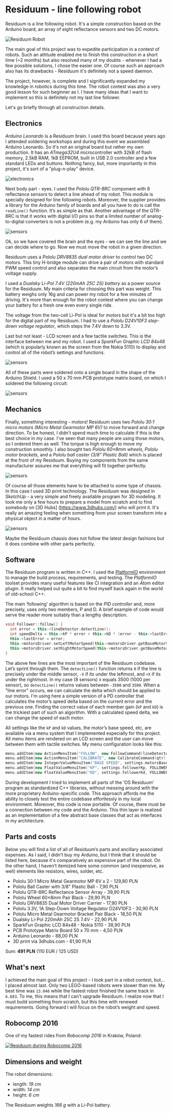 # Residuum - line following robot

Residuum is a line following robot. It's a simple construction based on the Arduino board, an array of eight reflectance sensors and two DC motors.

![Residuum Robot](/other/photos/photo_1.jpg?raw=true)

The main goal of this project was to expedite participation in a contest of robots. Such an attitude enabled me to finish this construction in a short time (~2 months) but also resolved many of my doubts - whenever I had a few possible solutions, I chose the easier one. Of course such an approach also has its drawbacks - Residuum it's definitely not a speed daemon.

The project, however, is complete and I significantly expanded my knowledge in robotics during this time. The robot contest was also a very good lesson for such beginner as I. I have many ideas that I want to implement so this is definitely not my last line follower.

Let's go briefly through all construction details.

## Electronics

*Arduino Leonardo* is a Residuum brain. I used this board because years ago I attended soldering workshops and during this event we assembled Arduino Leonardo. So it's not an original board but rather my own production. It has an *ATmega32U4* microcontroller with 32kB of flash memory, 2.5kB RAM, 1kB EEPROM, built in USB 2.0 controller and a few standard LEDs and buttons. Nothing fancy, but, more importantly in this project, it's sort of a "plug-n-play" device.

![electronics](/other/photos/photo_electronics.jpg?raw=true)

Next body part - eyes. I used the *Pololu QTR-8RC* component with 8 reflectance sensors to detect a line ahead of my robot. This module is specially designed for line following robots. Moreover, the supplier provides a library for the Arduino family of boards and all you have to do is call the `readLine()` function. It’s as simple as that. Another advantage of the QTR-8RC is that it works with digital I/O pins so that a limited number of analog-to-digital converters is not a problem (e.g. my Arduino has only 6 of them).

![sensors](/other/photos/photo_sensors.jpg?raw=true)

Ok, so we have covered the brain and the eyes - we can see the line and we can decide where to go. Now we must move the robot in a given direction.

Residuum uses a *Pololu DRV8835 dual motor driver* to control two DC motors. This tiny H-bridge module can drive a pair of motors with standard PWM speed control and also separates the main circuit from the motor’s voltage supply.

I used a *Dualsky Li-Pol 7.4V (220mAh 25C 2S) battery* as a power source for the Residuum. My main criteria for choosing this part was weight. This battery weighs only 16g and can power my robot for a few minutes of driving. It's more than enough for the robot contest where you can change your battery for a fresh one even every single ride.

The voltage from the two-cell Li-Pol is ideal for motors but it's a bit too high for the digital part of my Residuum. I had to use a *Pololu D24V10F3 step-down voltage regulator*, which steps the 7.4V down to 3.3V.

Last but not least - LCD screen and a few tactile switches. This is the interface between me and my robot. I used a *SparkFun Graphic LCD 84x48* (which is popularly known as the screen from the Nokia 5110) to display and control all of the robot’s settings and functions.

![sensors](/other/photos/photo_board.jpg?raw=true)

All of these parts were soldered onto a single board in the shape of the Arduino Shield. I used a 50 x 70 mm PCB prototype matrix board, on which I soldered the following circuit:

![sensors](/other/schema.png?raw=true)

## Mechanics

Finally, something interesting - motors! Residuum uses two *Pololu 30:1 micro motors (Micro Metal Gearmotor MP 6V)* to move forward and change direction. To be honest, I didn't spend much time to calculate if this is the best choice in my case. I've seen that many people are using those motors, so I ordered them as well. The torque is high enough to move my construction smoothly. I also bought two *Pololu 60×8mm wheels*, *Pololu motor brackets*, and a *Pololu ball caster (3/8" Plastic Ball)* which is placed at the front of my Residuum. Buying my components from the same manufacturer assures me that everything will fit together perfectly.

![sensors](/other/photos/photo_mechanics.jpg?raw=true)

Of course all those elements have to be attached to some type of chassis. In this case I used 3D print technology. The Residuum was designed in *SketchUp* - a very simple and freely available program for 3D modeling. It took me only a few hours to prepare a model from scratch and to find somebody on [3D Hubs] (https://www.3dhubs.com/) who will print it. It's really an amazing feeling when something from your screen transform into a physical object in a matter of hours.

![sensors](/other/photos/photo_chassis_3d.gif?raw=true)

Maybe the Residuum chassis does not follow the latest design fashions but it does combine with other parts perfectly.

## Software

The Residuum program is written in *C++*. I used the [PlatformIO](http://platformio.org/) environment to manage the build process, requirements, and testing. The *PlatformIO* toolset provides many useful features like CI integration and an *Atom* editor plugin. It really helped out quite a bit to find myself back again in the world of old-school C++.

The main ‘following’ algorithm is based on the *PID controller* and, more precisely, uses only two members, P and D. A brief example of code would serve the reader more suitably than a lengthy description.

```cpp
void Follower::follow() {
  int error = this->lineDetector.detectLine();
  int speedDelta = this->kP * error + this->kD * (error - this->lastError);
  this->lastError = error;
  this->motorsDriver.setLeftMotorSpeed(this->motorsDriver.getBaseMotorSpeed() + speedDelta);
  this->motorsDriver.setRightMotorSpeed(this->motorsDriver.getBaseMotorSpeed() - speedDelta);
}
```

The above few lines are the most important of the Residuum codebase. Let’s sprint through them. The `detectLine()` function returns `0` if the line is precisely under the middle sensor, `-X` if its under the leftmost, and `+X` if its under the rightmost. In my case (8 sensors) `X` equals 3500 (1000 per sensor), so `detectLine()` returns values between `-3500` and `3500`. When a "line error" occurs, we can calculate the delta which should be applied to our motors. I'm using here a simple version of a PD controller that calculates the motor’s speed delta based on the current error and the previous one. Finding the correct value of each member gain (`kP` and `kD`) is the trickiest part of such an algorithm. With a calculated speed delta, we can change the speed of each motor.

All settings like the `kP` and `kD` values, the motor’s base speed, etc, are available via a menu system that I implemented especially for this project. All menu items are rendered on an LCD screen and the user can move between them with tactile switches. My menu configuration looks like this:


```cpp
menu.addItem(new ActionMenuItem("FOLLOW", new FollowCommand(lineDetector, motorsDriver, EDIT_BUTTON_PIN)));
menu.addItem(new ActionMenuItem("CALIBRATE", new CalibrateCommand(qtr)));
menu.addItem(new IntegerValueMenuItem("BASE SPEED", settings.motorsBaseSpeed, new UpdateMotorsBaseSpeedCommand()));
menu.addItem(new FloatValueMenuItem("KP", settings.followerKp, FOLLOWER_KP_BASE, new UpdateFollowerKpCommand()));
menu.addItem(new FloatValueMenuItem("KD", settings.followerKd, FOLLOWER_KD_BASE, new UpdateFollowerKdCommand()));
```

During development I tried to implement all parts of the ‘OS Residuum’ program as standardized C++ libraries, without messing around with the more proprietary Arduino-specific code. This approach affords me the ability to closely test the entire codebase effortlessly in my local environment. Moreover, this code is now portable. Of course, there must be a connection between my code and the Arduino. This thin layer is realized as an implementation of a few abstract base classes that act as interfaces in my architecture.

## Parts and costs

Below you will find a list of all of Residuum’s parts and ancillary associated expenses. As I said, I didn't buy my Arduino, but I think that it should be listed here, because it's comparatively an expensive part of the robot. On the other hand, I haven’t itemized here some common (and inexpensive, as well) elements like resistors, wires, solder, etc.

* Pololu 30:1 Micro Metal Gearmotor MP 6V x 2 - 129,80 PLN
* Pololu Ball Caster with 3/8" Plastic Ball - 7,90 PLN
* Pololu QTR-8RC Reflectance Sensor Array - 39,90 PLN
* Pololu Wheel 60×8mm Pair Black - 29,90 PLN
* Pololu DRV8835 Dual Motor Driver Carrier - 17,90 PLN
* Pololu 3.3V, 1A Step-Down Voltage Regulator D24V10F3 - 30,90 PLN
* Pololu Micro Metal Gearmotor Bracket Pair Black - 18,50 PLN
* Dualsky Li-Pol 220mAh 25C 2S 7.4V - 22,90 PLN
* SparkFun Graphic LCD 84x48 - Nokia 5110 - 38,90 PLN
* PCB Prototype Matrix Board 50 x 70 mm  - 4,50 PLN
* Arduino Leonardo - 88,00 PLN
* 3D print via 3dhubs.com - 61,90 PLN

Sum: **491 PLN** (110 EUR / 125 USD)

## What's next

I achieved the main goal of this project - I took part in a robot contest, but... I placed almost last. Only two LEGO-based robots were slower than me. My best time was `13.046` while the fastest robot finished the same track in `6.683`. To me, this means that I can't upgrade Residuum. I realize now that I must build something from scratch, but this time with renewed requirements. Going forward I will focus on the robot’s weight and speed.

## Robocomp 2016

One of my fastest rides from *Robocomp 2016* in Kraków, Poland:

[![Residuum during Robocomp 2016](https://img.youtube.com/vi/713GhhHsxbs/0.jpg)](https://www.youtube.com/watch?v=713GhhHsxbs)

## Dimensions and weight

The robot dimensions:

- length: *19 cm*
- width: *14 cm*
- height: *6 cm*

The Residuum weights *166 g* with a Li-Pol battery.
